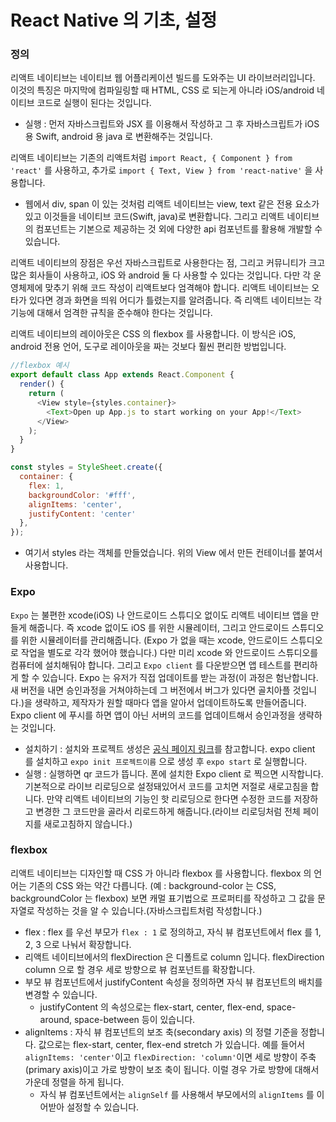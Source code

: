 # React Native 의 기초, 설정
### 정의
리액트 네이티브는 네이티브 웹 어플리케이션 빌드를 도와주는 UI 라이브러리입니다.
이것의 특징은 마지막에 컴파일링할 때 HTML, CSS 로 되는게 아니라 iOS/android 네이티브 코드로 실행이 된다는 것입니다.

- 실행 : 먼저 자바스크립트와 JSX 를 이용해서 작성하고 그 후 자바스크립트가 iOS 용 Swift, android 용 java 로 변환해주는 것입니다.

리액트 네이티브는 기존의 리액트처럼 `import React, { Component } from 'react'` 를 사용하고, 추가로 `import { Text, View } from 'react-native'` 을 사용합니다.
- 웹에서 div, span 이 있는 것처럼 리액트 네이티브는 view, text 같은 전용 요소가 있고 이것들을 네이티브 코드(Swift, java)로 변환합니다. 그리고 리액트 네이티브의 컴포넌트는 기본으로 제공하는 것 외에 다양한 api 컴포넌트를 활용해 개발할 수 있습니다.

리액트 네이티브의 장점은 우선 자바스크립트로 사용한다는 점, 그리고 커뮤니티가 크고 많은 회사들이 사용하고, iOS 와 android 둘 다 사용할 수 있다는 것입니다. 다만 각 운영체제에 맞추기 위해 코드 작성이 리액트보다 엄격해야 합니다. 리액트 네이티브는 오타가 있다면 경과 화면을 띄워 어디가 틀렸는지를 알려줍니다.
즉 리액트 네이티브는 각 기능에 대해서 엄격한 규칙을 준수해야 한다는 것입니다.

리액트 네이티브의 레이아웃은 CSS 의 flexbox 를 사용합니다. 이 방식은 iOS, android 전용 언어, 도구로 레이아웃을 짜는 것보다 훨씬 편리한 방법입니다.
```javascript
//flexbox 예시
export default class App extends React.Component {
  render() {
    return (
      <View style={styles.container}>
        <Text>Open up App.js to start working on your App!</Text>
      </View>
    );
  }
}

const styles = StyleSheet.create({
  container: {
    flex: 1,
    backgroundColor: '#fff',
    alignItems: 'center',
    justifyContent: 'center'
  },
});
```
- 여기서 styles 라는 객체를 만들었습니다. 위의 View 에서 만든 컨테이너를 붙여서 사용합니다.

### Expo
`Expo` 는 불편한 xcode(iOS) 나 안드로이드 스튜디오 없이도 리액트 네이티브 앱을 만들게 해줍니다. 즉 xcode 없이도 iOS 를 위한 시뮬레이터, 그리고 안드로이드 스튜디오를 위한 시뮬레이터를 관리해줍니다. (Expo 가 없을 때는 xcode, 안드로이드 스튜디오 로 작업을 별도로 각각 했어야 했습니다.) 다만 미리 xcode 와 안드로이드 스튜디오를 컴퓨터에 설치해둬야 합니다.
그리고 `Expo client` 를 다운받으면 앱 테스트를 편리하게 할 수 있습니다.
Expo 는 유저가 직접 업데이트를 받는 과정(이 과정은 험난합니다. 새 버전을 내면 승인과정을 거쳐야하는데 그 버전에서 버그가 있다면 골치아플 것입니다.)을 생략하고, 제작자가 원할 때마다 앱을 알아서 업데이트하도록 만들어줍니다. Expo client 에 푸시를 하면 앱이 아닌 서버의 코드를 업데이트해서 승인과정을 생략하는 것입니다.
- 설치하기 : 설치와 프로젝트 생성은 [공식 페이지 링크](https://expo.io/learn)를 참고합니다. expo client 를 설치하고 `expo init 프로젝트이름` 으로 생성 후 `expo start` 로 실행합니다.
- 실행 : 실행하면 qr 코드가 뜹니다. 폰에 설치한 Expo client 로 찍으면 시작합니다. 기본적으로 라이브 리로딩으로 설정돼있어서 코드를 고치면 저절로 새로고침을 합니다. 만약 리액트 네이티브의 기능인 핫 리로딩으로 한다면 수정한 코드를 저장하고 변경한 그 코드만을 골라서 리로드하게 해줍니다.(라이브 리로딩처럼 전체 페이지를 새로고침하지 않습니다.)

### flexbox
리액트 네이티브는 디자인할 때 CSS 가 아니라 flexbox 를 사용합니다. flexbox 의 언어는 기존의 CSS 와는 약간 다릅니다. (예 : background-color 는 CSS, backgroundColor 는 flexbox) 보면 캐멀 표기법으로 프로퍼티를 작성하고 그 값을 문자열로 작성하는 것을 알 수 있습니다.(자바스크립트처럼 작성합니다.)
- flex : flex 를 우선 부모가 `flex : 1` 로 정의하고, 자식 뷰 컴포넌트에서 flex 를 1, 2, 3 으로 나눠서 확장합니다.
- 리액트 네이티브에서의 flexDirection 은 디폴트로 column 입니다. flexDirection column 으로 할 경우 세로 방향으로 뷰 컴포넌트를 확장합니다.
- 부모 뷰 컴포넌트에서 justifyContent 속성을 정의하면 자식 뷰 컴포넌트의 배치를 변경할 수 있습니다.
  - justifyContent 의 속성으로는 flex-start, center, flex-end, space-around, space-between 등이 있습니다.
- alignItems : 자식 뷰 컴포넌트의 보조 축(secondary axis) 의 정렬 기준을 정합니다. 값으로는 flex-start, center, flex-end stretch 가 있습니다. 예를 들어서 `alignItems: 'center'`이고 `flexDirection: 'column'`이면 세로 방향이 주축(primary axis)이고 가로 방향이 보조 축이 됩니다. 이럴 경우 가로 방향에 대해서 가운데 정렬을 하게 됩니다.
  - 자식 뷰 컴포넌트에서는 `alignSelf` 를 사용해서 부모에서의 `alignItems` 를 이어받아 설정할 수 있습니다. 
